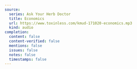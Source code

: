 ```yaml
---
source:
  series: Ask Your Herb Doctor
  title: Economics
  url: https://www.toxinless.com/kmud-171020-economics.mp3
  kind: audio
completion:
  content: false
  content-verified: false
  mentions: false
  issues: false
  notes: false
  timestamps: false
---
```

